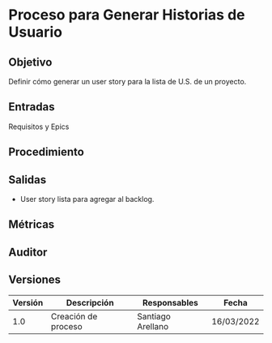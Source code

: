 # Proceso para Generar Historias de Usuario

## Objetivo

Definir cómo generar un user story para la lista de U.S. de un proyecto.

## Entradas

Requisitos y Epics

## Procedimiento

## Salidas

- User story lista para agregar al backlog.

## Métricas

## Auditor

## Versiones

| Versión | Descripción                      | Responsables     | Fecha      |
| ------- | -------------------------------- | --------------   | ---------- |
| 1.0     | Creación de proceso              |Santiago Arellano | 16/03/2022 |